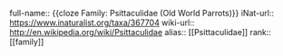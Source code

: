 full-name:: {{cloze Family: Psittaculidae (Old World Parrots)}}
iNat-url:: https://www.inaturalist.org/taxa/367704
wiki-url:: http://en.wikipedia.org/wiki/Psittaculidae
alias:: [[Psittaculidae]]
rank:: [[family]]